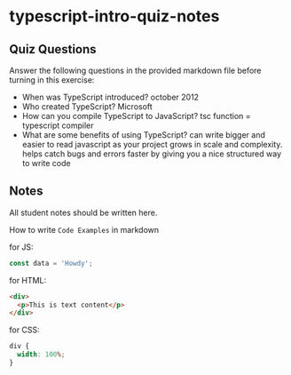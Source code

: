 # typescript-intro-quiz-notes

## Quiz Questions

Answer the following questions in the provided markdown file before turning in this exercise:

- When was TypeScript introduced?
  october 2012
- Who created TypeScript?
  Microsoft
- How can you compile TypeScript to JavaScript?
  tsc function = typescript compiler
- What are some benefits of using TypeScript?
  can write bigger and easier to read javascript as your project grows in scale and complexity. helps catch bugs and errors faster by giving you a nice structured way to write code

## Notes

All student notes should be written here.

How to write `Code Examples` in markdown

for JS:

```js
const data = 'Howdy';
```

for HTML:

```html
<div>
  <p>This is text content</p>
</div>
```

for CSS:

```css
div {
  width: 100%;
}
```

